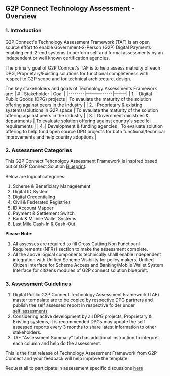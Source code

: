 ## G2P Connect Technology Assessment - Overview

### 1. Introduction

G2P Connect's Technology Assessment Framework (TAF) is an open source effort to enable Government-2-Person (G2P) Digital Payments enabling end-2-end systems to perform self and formal assessments by an independent or well known certification agencies. 

The primary goal of G2P Conncet's TAF is to help assess matruity of each DPG, Proprietary/Existing solutions for functional completeness with respect to G2P scope and for technical architecture, design.

The key stakeholders and goals of Technology Assessments Framework are:
| # | Stakeholder | Goal | 
|--------|-------------|------|
| 1. | Digital Public Goods (DPG) projects | To evaulate the maturity of the solution offering against peers in the industry |
| 2. | Proprietary & existing systems/solutions in G2P space | To evaulate the maturity of the solution offering against peers in the industry |
| 3. | Government ministries & departments | To evaluate solution offering against country's specifci requirements |
| 4. | Development & funding agencies | To evaluate solution offering to help fund open source DPG projects for both functional/technical improvements and help country adoptions |

### 2. Assessment Categories

This G2P Connect Tehcnolgoy Assessment Framework is inspired based out of G2P Connect Solution [Blueprint](https://g2pconnect.global). 

Below are logical categories:

1. Scheme & Beneficiary Manageement 
2. Digital ID System
3. Digital Credentialing
4. Civil & Federated Registries
5. ID Account Mapper
6. Payment & Settlement Switch
7. Bank & Mobile Wallet Systems
8. Last Mile Cash-In & Cash-Out

<b>Please Note</b>: 
1. All assesses are required to fill Cross Cutting Non Functioanl Requirements (NFRs) section to make the assessment complete.
2. All the above logical components technically shalll enable independent integration with Unified Scheme Visibility for policy makers, Unified Citizen Interface for Scheme Access and Banking/Mobile Wallet System Interface for citizens modules of G2P connect solution blueprint.

### 3. Assessment Guidelines

1. Digital Public G2P Connect Technology Assessment Framework (TAF) master [tempalate](./master_template/) are to be copied by respective DPG partners and publish the self assessed report in respective folder under [self_assesments](./self_assesments/)
2. Considering active development by all DPG projects, Proprietary & Existing systems, it is recommended DPGs may update the self assessed reports every 3 months to share latest information to other stakeholders. 
3. TAF "Assessment Summary" tab has additional instruction to interpret each column and help do the assessment.

This is the first release of Technology Assessment Framework from G2P Connect and your feedback will help improve the template.

Request all to participate in assessment specific discussions [here](https://github.com/G2P-Connect/.github/discussions/14)
